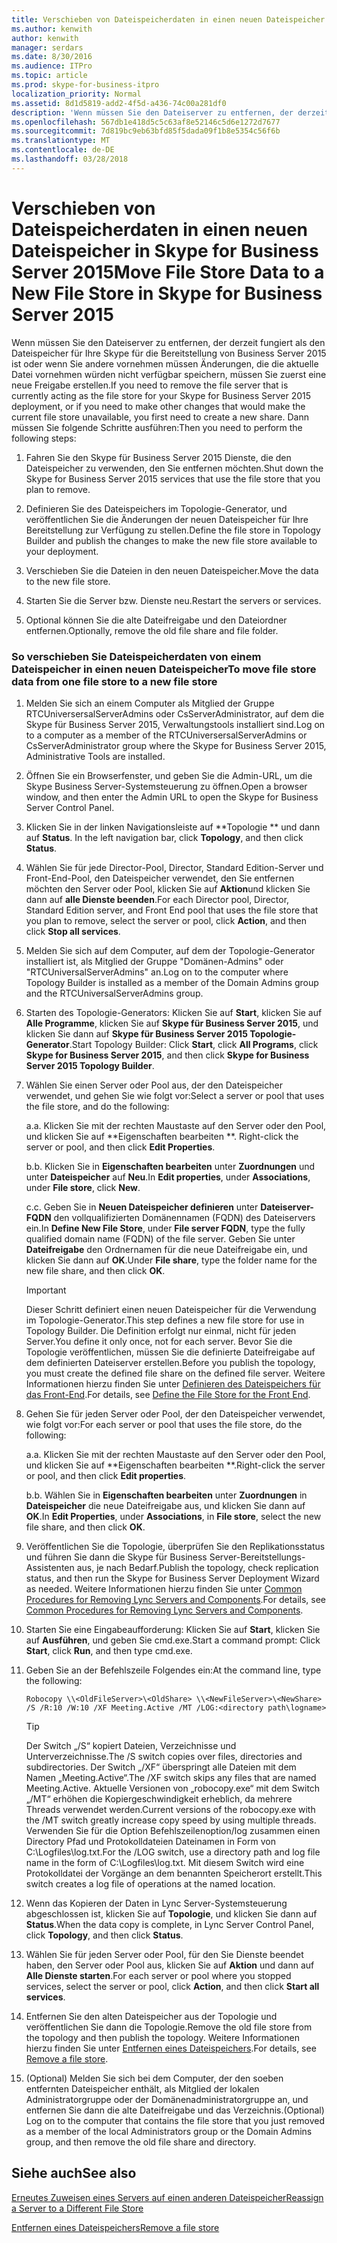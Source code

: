 ```yaml
---
title: Verschieben von Dateispeicherdaten in einen neuen Dateispeicher in Skype for Business Server 2015
ms.author: kenwith
author: kenwith
manager: serdars
ms.date: 8/30/2016
ms.audience: ITPro
ms.topic: article
ms.prod: skype-for-business-itpro
localization_priority: Normal
ms.assetid: 8d1d5819-add2-4f5d-a436-74c00a281df0
description: 'Wenn müssen Sie den Dateiserver zu entfernen, der derzeit fungiert als den Dateispeicher für Ihre Skype für die Bereitstellung von Business Server 2015 ist oder wenn Sie andere vornehmen müssen Änderungen, die die aktuelle Datei vornehmen würden nicht verfügbar speichern, müssen Sie zuerst eine neue Freigabe erstellen. Dann müssen Sie folgende Schritte ausführen:'
ms.openlocfilehash: 567db1e418d5c5c63af8e52146c5d6e1272d7677
ms.sourcegitcommit: 7d819bc9eb63bfd85f5dada09f1b8e5354c56f6b
ms.translationtype: MT
ms.contentlocale: de-DE
ms.lasthandoff: 03/28/2018
---
```

# <a name="move-file-store-data-to-a-new-file-store-in-skype-for-business-server-2015"></a><span data-ttu-id="43606-104">Verschieben von Dateispeicherdaten in einen neuen Dateispeicher in Skype for Business Server 2015</span><span class="sxs-lookup"><span data-stu-id="43606-104">Move File Store Data to a New File Store in Skype for Business Server 2015</span></span>
 
<span data-ttu-id="43606-105">Wenn müssen Sie den Dateiserver zu entfernen, der derzeit fungiert als den Dateispeicher für Ihre Skype für die Bereitstellung von Business Server 2015 ist oder wenn Sie andere vornehmen müssen Änderungen, die die aktuelle Datei vornehmen würden nicht verfügbar speichern, müssen Sie zuerst eine neue Freigabe erstellen.</span><span class="sxs-lookup"><span data-stu-id="43606-105">If you need to remove the file server that is currently acting as the file store for your Skype for Business Server 2015 deployment, or if you need to make other changes that would make the current file store unavailable, you first need to create a new share.</span></span> <span data-ttu-id="43606-106">Dann müssen Sie folgende Schritte ausführen:</span><span class="sxs-lookup"><span data-stu-id="43606-106">Then you need to perform the following steps:</span></span>
  
1. <span data-ttu-id="43606-107">Fahren Sie den Skype für Business Server 2015 Dienste, die den Dateispeicher zu verwenden, den Sie entfernen möchten.</span><span class="sxs-lookup"><span data-stu-id="43606-107">Shut down the Skype for Business Server 2015 services that use the file store that you plan to remove.</span></span>
    
2. <span data-ttu-id="43606-108">Definieren Sie des Dateispeichers im Topologie-Generator, und veröffentlichen Sie die Änderungen der neuen Dateispeicher für Ihre Bereitstellung zur Verfügung zu stellen.</span><span class="sxs-lookup"><span data-stu-id="43606-108">Define the file store in Topology Builder and publish the changes to make the new file store available to your deployment.</span></span>
    
3. <span data-ttu-id="43606-109">Verschieben Sie die Dateien in den neuen Dateispeicher.</span><span class="sxs-lookup"><span data-stu-id="43606-109">Move the data to the new file store.</span></span>
    
4. <span data-ttu-id="43606-110">Starten Sie die Server bzw. Dienste neu.</span><span class="sxs-lookup"><span data-stu-id="43606-110">Restart the servers or services.</span></span>
    
5. <span data-ttu-id="43606-111">Optional können Sie die alte Dateifreigabe und den Dateiordner entfernen.</span><span class="sxs-lookup"><span data-stu-id="43606-111">Optionally, remove the old file share and file folder.</span></span>
    
### <a name="to-move-file-store-data-from-one-file-store-to-a-new-file-store"></a><span data-ttu-id="43606-112">So verschieben Sie Dateispeicherdaten von einem Dateispeicher in einen neuen Dateispeicher</span><span class="sxs-lookup"><span data-stu-id="43606-112">To move file store data from one file store to a new file store</span></span>

1. <span data-ttu-id="43606-113">Melden Sie sich an einem Computer als Mitglied der Gruppe RTCUniversersalServerAdmins oder CsServerAdministrator, auf dem die Skype für Business Server 2015, Verwaltungstools installiert sind.</span><span class="sxs-lookup"><span data-stu-id="43606-113">Log on to a computer as a member of the RTCUniversersalServerAdmins or CsServerAdministrator group where the Skype for Business Server 2015, Administrative Tools are installed.</span></span>
    
2.  <span data-ttu-id="43606-114">Öffnen Sie ein Browserfenster, und geben Sie die Admin-URL, um die Skype Business Server-Systemsteuerung zu öffnen.</span><span class="sxs-lookup"><span data-stu-id="43606-114">Open a browser window, and then enter the Admin URL to open the Skype for Business Server Control Panel.</span></span> 
    
3. <span data-ttu-id="43606-115">Klicken Sie in der linken Navigationsleiste auf **Topologie ** und dann auf **Status**. </span><span class="sxs-lookup"><span data-stu-id="43606-115">In the left navigation bar, click **Topology**, and then click **Status**.</span></span> 
    
4. <span data-ttu-id="43606-116">Wählen Sie für jede Director-Pool, Director, Standard Edition-Server und Front-End-Pool, den Dateispeicher verwendet, den Sie entfernen möchten den Server oder Pool, klicken Sie auf **Aktion**und klicken Sie dann auf **alle Dienste beenden**.</span><span class="sxs-lookup"><span data-stu-id="43606-116">For each Director pool, Director, Standard Edition server, and Front End pool that uses the file store that you plan to remove, select the server or pool, click **Action**, and then click **Stop all services**.</span></span> 
    
5. <span data-ttu-id="43606-117">Melden Sie sich auf dem Computer, auf dem der Topologie-Generator installiert ist, als Mitglied der Gruppe "Domänen-Admins" oder "RTCUniversalServerAdmins" an.</span><span class="sxs-lookup"><span data-stu-id="43606-117">Log on to the computer where Topology Builder is installed as a member of the Domain Admins group and the RTCUniversalServerAdmins group.</span></span>
    
6. <span data-ttu-id="43606-118">Starten des Topologie-Generators: Klicken Sie auf **Start**, klicken Sie auf **Alle Programme**, klicken Sie auf **Skype für Business Server 2015**, und klicken Sie dann auf **Skype für Business Server 2015 Topologie-Generator**.</span><span class="sxs-lookup"><span data-stu-id="43606-118">Start Topology Builder: Click **Start**, click **All Programs**, click **Skype for Business Server 2015**, and then click **Skype for Business Server 2015 Topology Builder**.</span></span>
    
7. <span data-ttu-id="43606-119">Wählen Sie einen Server oder Pool aus, der den Dateispeicher verwendet, und gehen Sie wie folgt vor:</span><span class="sxs-lookup"><span data-stu-id="43606-119">Select a server or pool that uses the file store, and do the following:</span></span>
    
   <span data-ttu-id="43606-120">a.</span><span class="sxs-lookup"><span data-stu-id="43606-120">a.</span></span> <span data-ttu-id="43606-121">Klicken Sie mit der rechten Maustaste auf den Server oder den Pool, und klicken Sie auf **Eigenschaften bearbeiten **. </span><span class="sxs-lookup"><span data-stu-id="43606-121">Right-click the server or pool, and then click **Edit Properties**.</span></span> 
    
   <span data-ttu-id="43606-122">b.</span><span class="sxs-lookup"><span data-stu-id="43606-122">b.</span></span> <span data-ttu-id="43606-123">Klicken Sie in **Eigenschaften bearbeiten** unter **Zuordnungen** und unter **Dateispeicher** auf **Neu**.</span><span class="sxs-lookup"><span data-stu-id="43606-123">In **Edit properties**, under **Associations**, under **File store**, click **New**.</span></span>
    
   <span data-ttu-id="43606-124">c.</span><span class="sxs-lookup"><span data-stu-id="43606-124">c.</span></span> <span data-ttu-id="43606-125">Geben Sie in **Neuen Dateispeicher definieren** unter **Dateiserver-FQDN** den vollqualifizierten Domänennamen (FQDN) des Dateiservers ein.</span><span class="sxs-lookup"><span data-stu-id="43606-125">In **Define New File Store**, under **File server FQDN**, type the fully qualified domain name (FQDN) of the file server.</span></span> <span data-ttu-id="43606-126">Geben Sie unter **Dateifreigabe** den Ordnernamen für die neue Dateifreigabe ein, und klicken Sie dann auf **OK**.</span><span class="sxs-lookup"><span data-stu-id="43606-126">Under **File share**, type the folder name for the new file share, and then click **OK**.</span></span>
    
    > [!IMPORTANT]
    > <span data-ttu-id="43606-127">Dieser Schritt definiert einen neuen Dateispeicher für die Verwendung im Topologie-Generator.</span><span class="sxs-lookup"><span data-stu-id="43606-127">This step defines a new file store for use in Topology Builder.</span></span> <span data-ttu-id="43606-128">Die Definition erfolgt nur einmal, nicht für jeden Server.</span><span class="sxs-lookup"><span data-stu-id="43606-128">You define it only once, not for each server.</span></span> <span data-ttu-id="43606-129">Bevor Sie die Topologie veröffentlichen, müssen Sie die definierte Dateifreigabe auf dem definierten Dateiserver erstellen.</span><span class="sxs-lookup"><span data-stu-id="43606-129">Before you publish the topology, you must create the defined file share on the defined file server.</span></span> <span data-ttu-id="43606-130">Weitere Informationen hierzu finden Sie unter [Definieren des Dateispeichers für das Front-End](http://technet.microsoft.com/library/90994400-c4e5-4509-af41-121ac716fbca.aspx).</span><span class="sxs-lookup"><span data-stu-id="43606-130">For details, see [Define the File Store for the Front End](http://technet.microsoft.com/library/90994400-c4e5-4509-af41-121ac716fbca.aspx).</span></span> 
  
8. <span data-ttu-id="43606-131">Gehen Sie für jeden Server oder Pool, der den Dateispeicher verwendet, wie folgt vor:</span><span class="sxs-lookup"><span data-stu-id="43606-131">For each server or pool that uses the file store, do the following:</span></span>
    
   <span data-ttu-id="43606-132">a.</span><span class="sxs-lookup"><span data-stu-id="43606-132">a.</span></span> <span data-ttu-id="43606-133">Klicken Sie mit der rechten Maustaste auf den Server oder den Pool, und klicken Sie auf **Eigenschaften bearbeiten **.</span><span class="sxs-lookup"><span data-stu-id="43606-133">Right-click the server or pool, and then click **Edit properties**.</span></span>
    
   <span data-ttu-id="43606-134">b.</span><span class="sxs-lookup"><span data-stu-id="43606-134">b.</span></span> <span data-ttu-id="43606-135">Wählen Sie in **Eigenschaften bearbeiten** unter **Zuordnungen** in **Dateispeicher** die neue Dateifreigabe aus, und klicken Sie dann auf **OK**.</span><span class="sxs-lookup"><span data-stu-id="43606-135">In **Edit Properties**, under **Associations**, in **File store**, select the new file share, and then click **OK**.</span></span>
    
9. <span data-ttu-id="43606-136">Veröffentlichen Sie die Topologie, überprüfen Sie den Replikationsstatus und führen Sie dann die Skype für Business Server-Bereitstellungs-Assistenten aus, je nach Bedarf.</span><span class="sxs-lookup"><span data-stu-id="43606-136">Publish the topology, check replication status, and then run the Skype for Business Server Deployment Wizard as needed.</span></span> <span data-ttu-id="43606-137">Weitere Informationen hierzu finden Sie unter [Common Procedures for Removing Lync Servers and Components](http://technet.microsoft.com/library/5438ce1e-57fa-4031-8bdb-3af6581d901b.aspx).</span><span class="sxs-lookup"><span data-stu-id="43606-137">For details, see [Common Procedures for Removing Lync Servers and Components](http://technet.microsoft.com/library/5438ce1e-57fa-4031-8bdb-3af6581d901b.aspx).</span></span>
    
10. <span data-ttu-id="43606-138">Starten Sie eine Eingabeaufforderung: Klicken Sie auf **Start**, klicken Sie auf **Ausführen**, und geben Sie cmd.exe.</span><span class="sxs-lookup"><span data-stu-id="43606-138">Start a command prompt: Click **Start**, click **Run**, and then type cmd.exe.</span></span>
    
11. <span data-ttu-id="43606-139">Geben Sie an der Befehlszeile Folgendes ein:</span><span class="sxs-lookup"><span data-stu-id="43606-139">At the command line, type the following:</span></span>
    
     ```
     Robocopy \\<OldFileServer>\<OldShare> \\<NewFileServer>\<NewShare> /S /R:10 /W:10 /XF Meeting.Active /MT /LOG:<directory path\logname>

     ```

    > [!TIP]
    > <span data-ttu-id="43606-140">Der Switch „/S“ kopiert Dateien, Verzeichnisse und Unterverzeichnisse.</span><span class="sxs-lookup"><span data-stu-id="43606-140">The /S switch copies over files, directories and subdirectories.</span></span> <span data-ttu-id="43606-141">Der Switch „/XF“ überspringt alle Dateien mit dem Namen „Meeting.Active“.</span><span class="sxs-lookup"><span data-stu-id="43606-141">The /XF switch skips any files that are named Meeting.Active.</span></span> <span data-ttu-id="43606-142">Aktuelle Versionen von „robocopy.exe“ mit dem Switch „/MT“ erhöhen die Kopiergeschwindigkeit erheblich, da mehrere Threads verwendet werden.</span><span class="sxs-lookup"><span data-stu-id="43606-142">Current versions of the robocopy.exe with the /MT switch greatly increase copy speed by using multiple threads.</span></span> <span data-ttu-id="43606-143">Verwenden Sie für die Option Befehlszeilenoption/log zusammen einen Directory Pfad und Protokolldateien Dateinamen in Form von C:\Logfiles\log.txt.</span><span class="sxs-lookup"><span data-stu-id="43606-143">For the /LOG switch, use a directory path and log file name in the form of C:\Logfiles\log.txt.</span></span> <span data-ttu-id="43606-144">Mit diesem Switch wird eine Protokolldatei der Vorgänge an dem benannten Speicherort erstellt.</span><span class="sxs-lookup"><span data-stu-id="43606-144">This switch creates a log file of operations at the named location.</span></span> 
  
12. <span data-ttu-id="43606-145">Wenn das Kopieren der Daten in Lync Server-Systemsteuerung abgeschlossen ist, klicken Sie auf **Topologie**, und klicken Sie dann auf **Status**.</span><span class="sxs-lookup"><span data-stu-id="43606-145">When the data copy is complete, in Lync Server Control Panel, click **Topology**, and then click **Status**.</span></span>
    
13. <span data-ttu-id="43606-146">Wählen Sie für jeden Server oder Pool, für den Sie Dienste beendet haben, den Server oder Pool aus, klicken Sie auf **Aktion** und dann auf **Alle Dienste starten**.</span><span class="sxs-lookup"><span data-stu-id="43606-146">For each server or pool where you stopped services, select the server or pool, click **Action**, and then click **Start all services**.</span></span> 
    
14. <span data-ttu-id="43606-147">Entfernen Sie den alten Dateispeicher aus der Topologie und veröffentlichen Sie dann die Topologie.</span><span class="sxs-lookup"><span data-stu-id="43606-147">Remove the old file store from the topology and then publish the topology.</span></span> <span data-ttu-id="43606-148">Weitere Informationen hierzu finden Sie unter [Entfernen eines Dateispeichers](http://technet.microsoft.com/library/1ba7eb15-5c87-4357-b4d8-f59409ac7f71.aspx).</span><span class="sxs-lookup"><span data-stu-id="43606-148">For details, see [Remove a file store](http://technet.microsoft.com/library/1ba7eb15-5c87-4357-b4d8-f59409ac7f71.aspx).</span></span>
    
15. <span data-ttu-id="43606-149">(Optional) Melden Sie sich bei dem Computer, der den soeben entfernten Dateispeicher enthält, als Mitglied der lokalen Administratorgruppe oder der Domänenadministratorgruppe an, und entfernen Sie dann die alte Dateifreigabe und das Verzeichnis.</span><span class="sxs-lookup"><span data-stu-id="43606-149">(Optional) Log on to the computer that contains the file store that you just removed as a member of the local Administrators group or the Domain Admins group, and then remove the old file share and directory.</span></span>
    
## <a name="see-also"></a><span data-ttu-id="43606-150">Siehe auch</span><span class="sxs-lookup"><span data-stu-id="43606-150">See also</span></span>


[<span data-ttu-id="43606-151">Erneutes Zuweisen eines Servers auf einen anderen Dateispeicher</span><span class="sxs-lookup"><span data-stu-id="43606-151">Reassign a Server to a Different File Store</span></span>](http://technet.microsoft.com/library/18509cce-a4d2-4537-a822-f99de6d7598e.aspx)
  
[<span data-ttu-id="43606-152">Entfernen eines Dateispeichers</span><span class="sxs-lookup"><span data-stu-id="43606-152">Remove a file store</span></span>](http://technet.microsoft.com/library/1ba7eb15-5c87-4357-b4d8-f59409ac7f71.aspx)


